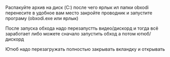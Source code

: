 Распакуйте архив на диск (C:) после чего ярлык ил папки obxodi перенесите в удобное вам место закройте проводник и запустите програму (obxodi.exe или ярлык)

После запуска обхода надо перезапустть видео/дискорд и тогда всё заработает 
либо можете сначало запустить обход а потом ютюб/дискорд 

Ютюб надо перезагружать полностью закрывать вкландку и открывать 
